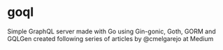# goql
Simple GraphQL server made with Go using Gin-gonic, Goth, GORM and GQLGen created following series of articles by @cmelgarejo at Medium
